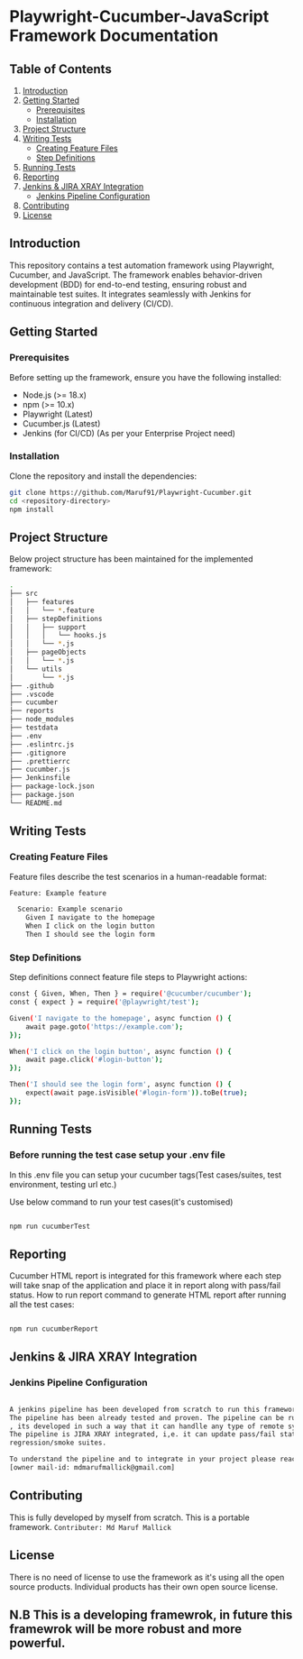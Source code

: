 # Playwright-Cucumber-JavaScript Framework Documentation

## Table of Contents
1. [Introduction](#introduction)
2. [Getting Started](#getting-started)
    - [Prerequisites](#prerequisites)
    - [Installation](#installation)
3. [Project Structure](#project-structure)
4. [Writing Tests](#writing-tests)
    - [Creating Feature Files](#creating-feature-files)
    - [Step Definitions](#step-definitions)
5. [Running Tests](#running-tests)
6. [Reporting](#reporting)
7. [Jenkins & JIRA XRAY Integration](#jenkins-integration)
    - [Jenkins Pipeline Configuration](#jenkins-pipeline-configuration)
8. [Contributing](#contributing)
9. [License](#license)

## Introduction
This repository contains a test automation framework using Playwright, Cucumber, and JavaScript. The framework enables behavior-driven development (BDD) for end-to-end testing, ensuring robust and maintainable test suites. It integrates seamlessly with Jenkins for continuous integration and delivery (CI/CD).

## Getting Started

### Prerequisites
Before setting up the framework, ensure you have the following installed:
- Node.js (>= 18.x)
- npm (>= 10.x)
- Playwright (Latest)
- Cucumber.js (Latest)
- Jenkins (for CI/CD) (As per your Enterprise Project need)

### Installation
Clone the repository and install the dependencies:
```bash
git clone https://github.com/Maruf91/Playwright-Cucumber.git
cd <repository-directory>
npm install
```

## Project Structure
Below project structure has been maintained for the implemented framework:
```bash
.
├── src
│   ├── features
│   │   └── *.feature
│   ├── stepDefinitions
│   │   ├── support
│   │   │   └── hooks.js
│   │   └── *.js
│   ├── pageObjects
│   │   └── *.js
│   └── utils
│       └── *.js
├── .github
├── .vscode
├── cucumber
├── reports
├── node_modules
├── testdata
├── .env
├── .eslintrc.js
├── .gitignore
├── .prettierrc
├── cucumber.js
├── Jenkinsfile
├── package-lock.json
├── package.json
└── README.md

```
## Writing Tests

### Creating Feature Files
Feature files describe the test scenarios in a human-readable format:
```bash
Feature: Example feature

  Scenario: Example scenario
    Given I navigate to the homepage
    When I click on the login button
    Then I should see the login form
```    
### Step Definitions
Step definitions connect feature file steps to Playwright actions:

```bash
const { Given, When, Then } = require('@cucumber/cucumber');
const { expect } = require('@playwright/test');

Given('I navigate to the homepage', async function () {
    await page.goto('https://example.com');
});

When('I click on the login button', async function () {
    await page.click('#login-button');
});

Then('I should see the login form', async function () {
    expect(await page.isVisible('#login-form')).toBe(true);
});
```
## Running Tests

### Before running the test case setup your .env file
In this .env file you can setup your cucumber tags(Test cases/suites, test environment, testing url etc.)

Use below command to run your test cases(it's customised)
```bash

npm run cucumberTest

```
## Reporting
Cucumber HTML report is integrated for this framework where each step will take snap of the 
application and place it in report along with pass/fail status.
How to run report command to generate HTML report after running all the test cases:
```bash

npm run cucumberReport

```

## Jenkins & JIRA XRAY Integration

### Jenkins Pipeline Configuration
```bash

A jenkins pipeline has been developed from scratch to run this framework in remote system as part of CI/CT.
The pipeline has been already tested and proven. The pipeline can be run on MAC/WINDOWS/UNIX system
, its developed in such a way that it can handlle any type of remote system.
The pipeline is JIRA XRAY integrated, i,e. it can update pass/fail status of the pre created manual 
regression/smoke suites.

To understand the pipeline and to integrate in your project please reach out to Owner of this project
[owner mail-id: mdmarufmallick@gmail.com]

```

## Contributing
This is fully developed by myself from scratch.
This is a portable framework.
`Contributer: Md Maruf Mallick`

## License
There is no need of license to use the framework as it's using all the open source products.
Individual products has their own open source license.
## N.B This is a developing framewrok, in future this framewrok will be more robust and more powerful.